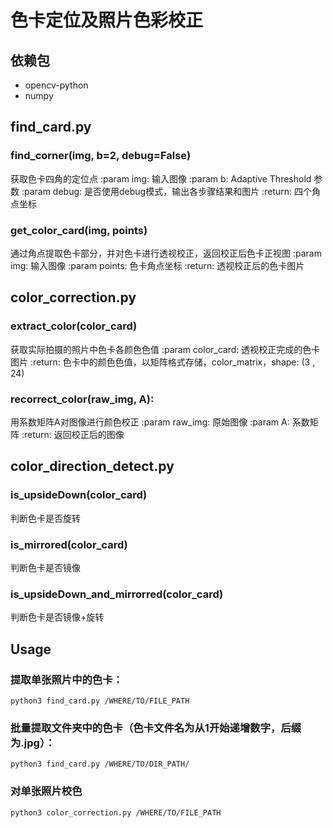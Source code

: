 # 色卡定位及照片色彩校正
## 依赖包
* opencv-python
* numpy

## find_card.py
### find_corner(img, b=2, debug=False)
获取色卡四角的定位点
:param img: 输入图像
:param b: Adaptive Threshold 参数
:param debug: 是否使用debug模式，输出各步骤结果和图片
:return: 四个角点坐标

### get_color_card(img, points)
通过角点提取色卡部分，并对色卡进行透视校正，返回校正后色卡正视图
:param img: 输入图像
:param points: 色卡角点坐标
:return: 透视校正后的色卡图片


## color_correction.py
### extract_color(color_card)
获取实际拍摄的照片中色卡各颜色色值
:param color_card: 透视校正完成的色卡图片
:return: 色卡中的颜色色值，以矩阵格式存储，color_matrix，shape: (3 , 24)

### recorrect_color(raw_img, A):
用系数矩阵A对图像进行颜色校正
:param raw_img: 原始图像
:param A: 系数矩阵
:return: 返回校正后的图像

## color_direction_detect.py
### is_upsideDown(color_card)
判断色卡是否旋转

### is_mirrored(color_card)
判断色卡是否镜像

### is_upsideDown_and_mirrorred(color_card)
判断色卡是否镜像+旋转


## Usage
### 提取单张照片中的色卡：
```
python3 find_card.py /WHERE/TO/FILE_PATH
```

### 批量提取文件夹中的色卡（色卡文件名为从1开始递增数字，后缀为.jpg）：
```
python3 find_card.py /WHERE/TO/DIR_PATH/
```

### 对单张照片校色
```
python3 color_correction.py /WHERE/TO/FILE_PATH
```
